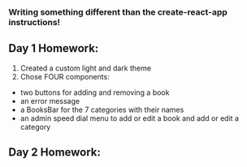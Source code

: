 ### Writing something different than the create-react-app instructions!

## Day 1 Homework:
1. Created a custom light and dark theme
2. Chose FOUR components:
* two buttons for adding and removing a book
* an error message
* a BooksBar for the 7 categories with their names
* an admin speed dial menu to add or edit a book and add or edit a category

## Day 2 Homework:

